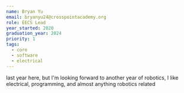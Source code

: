 ```yaml
---
name: Bryan Yu
email: bryanyu24@crosspointacademy.org
role: EECS Lead
year_started: 2020
graduation_year: 2024
priority: 1
tags:
  - core
  - software
  - electrical
---
```


last year here, but I'm looking forward to another year of robotics, I like electrical, programming, and almost anything
robotics related